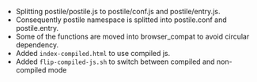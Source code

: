 - Splitting postile/postile.js to postile/conf.js and postile/entry.js.
- Consequently postile namespace is splitted into postile.conf and
  postile.entry.
- Some of the functions are moved into browser_compat to avoid
  circular dependency.
- Added `index-compiled.html` to use compiled js.
- Added `flip-compiled-js.sh` to switch between compiled and non-compiled mode
